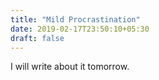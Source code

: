```yaml
---
title: "Mild Procrastination"
date: 2019-02-17T23:50:10+05:30
draft: false
---
```


I will write about it tomorrow.

<i class="fa fa-bed fa-4x"></i>
